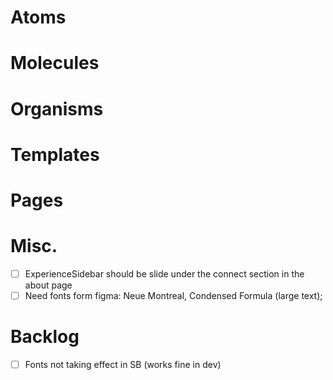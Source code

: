 # Atoms

# Molecules

# Organisms

# Templates

# Pages

# Misc.
- [ ] ExperienceSidebar should be slide under the connect section in the about page
- [ ] Need fonts form figma: Neue Montreal, Condensed Formula (large text);

# Backlog
- [ ] Fonts not taking effect in SB (works fine in dev)
